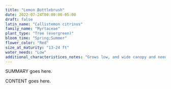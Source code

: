 ```yaml
---
title: "Lemon Bottlebrush"
date: 2022-07-24T00:00:00-05:00
draft: false
latin_name: "Callistemon citrinus"
family_name: "Myrtaceae"
plant_type: "Tree (evergreen)"
bloom_time: "Spring;Summer"
flower_color: "Red"
size_at_maturity: "13-24 ft"
water_needs: "Low"
additional_characteristices_notes: "Grows low, and wide canopy and needs a wide sidewalk, sticky flowers."
---
```


SUMMARY goes here.

<!--more-->

CONTENT goes here.